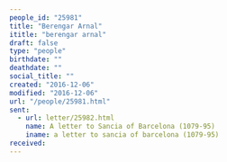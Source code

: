 ```yaml
---
people_id: "25981"
title: "Berengar Arnal"
ititle: "berengar arnal"
draft: false
type: "people"
birthdate: ""
deathdate: ""
social_title: ""
created: "2016-12-06"
modified: "2016-12-06"
url: "/people/25981.html"
sent:
  - url: letter/25982.html
    name: A letter to Sancia of Barcelona (1079-95)
    iname: a letter to sancia of barcelona (1079-95)
received:
---
```

